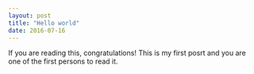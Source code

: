 ```yaml
---
layout: post
title: "Hello world"
date: 2016-07-16
---
```


If you are reading this, congratulations! This is my first posrt and you are one of the first persons to read it.
